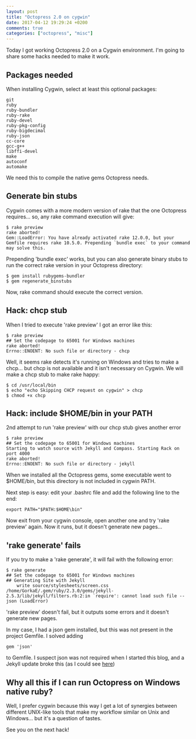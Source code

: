 ```yaml
---
layout: post
title: "Octopress 2.0 on cygwin"
date: 2017-04-12 19:29:24 +0200
comments: true
categories: ["octopress", "misc"]
---
```


Today I got working Octopress 2.0 on a Cygwin environment. I'm going to share some hacks needed to make it work.

<!-- More -->
## Packages needed

When installing Cygwin, select at least this optional packages:

```
git
ruby
ruby-bundler
ruby-rake
ruby-devel
ruby-pkg-config
ruby-bigdecimal
ruby-json
cc-core
gcc-g++
libffi-devel
make
autoconf
automake
```

We need this to compile the native gems Octopress needs.

## Generate bin stubs

Cygwin comes with a more modern version of rake that the one Octopress requires... so, any rake command execution will give:

```
$ rake preview
rake aborted!
Gem::LoadError: You have already activated rake 12.0.0, but your Gemfile requires rake 10.5.0. Prepending `bundle exec` to your command may solve this.
```

Prepending 'bundle exec' works, but you can also generate binary stubs to run the correct rake version in your Octopress directory:

```
$ gem install rubygems-bundler
$ gem regenerate_binstubs
```

Now, rake command should execute the correct version.

## Hack: chcp stub

When I tried to execute 'rake preview' I got an error like this:

```
$ rake preview
## Set the codepage to 65001 for Windows machines
rake aborted!
Errno::ENOENT: No such file or directory - chcp
```

Well, it seems rake detects it's running on Windows and tries to make a chcp... but chcp is not available and it isn't necessary on Cygwin. We will make a chcp stub to make rake happy:

```
$ cd /usr/local/bin
$ echo "echo Skipping CHCP request on cygwin" > chcp
$ chmod +x chcp
```

## Hack: include $HOME/bin in your PATH

2nd attempt to run 'rake preview' with our chcp stub gives another error

```
$ rake preview
## Set the codepage to 65001 for Windows machines
Starting to watch source with Jekyll and Compass. Starting Rack on port 4000
rake aborted!
Errno::ENOENT: No such file or directory - jekyll
```

When we installed all the Octopress gems, some executable went to $HOME/bin, but this directory is not included in cygwin PATH.

Next step is easy: edit your .bashrc file and add the following line to the end:

```
export PATH="$PATH:$HOME\bin"
```

Now exit from your cygwin console, open another one and try 'rake preview' again. Now it runs, but it doesn't generate new pages...

## 'rake generate' fails

If you try to make a 'rake generate', it will fail with the following error:

```
$ rake generate
## Set the codepage to 65001 for Windows machines
## Generating Site with Jekyll
    write source/stylesheets/screen.css
/home/GorkaE/.gem/ruby/2.3.0/gems/jekyll-2.5.3/lib/jekyll/filters.rb:2:in `require': cannot load such file -- json (LoadError)
```

'rake preview' doesn't fail, but it outputs some errors and it doesn't generate new pages.

In my case, I had a json gem installed, but this was not present in the project Gemfile. I solved adding 
```
gem 'json'
```
to Gemfile. I suspect json was not required when I started this blog, and a Jekyll update broke this (as I could see [here](https://github.com/lede-project/web/issues/35))

## Why all this if I can run Octopress on Windows native ruby?

Well, I prefer cygwin because this way I get a lot of synergies between different UNIX-like tools that make my workflow similar on Unix and Windows... but it's a question of tastes.

See you on the next hack!
